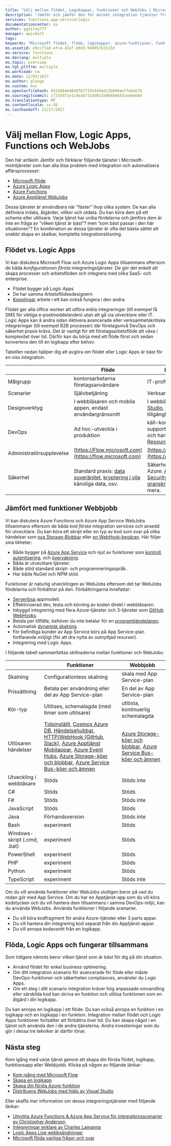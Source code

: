 ```yaml
---
title: "Välj mellan flödet, Logikappar, funktioner och WebJobs | Microsoft Docs"
description: "Jämför och jämför den för molnet integration tjänster från Microsoft och bestämma vilka tjänster som du ska använda."
services: functions,app-service\logic
documentationcenter: na
author: ggailey777
manager: wpickett
tags: 
keywords: "Microsoft flödet, flöde, logikappar, azure-funktioner, funktioner, azure webjobs, webjobs, händelsebearbetning, dynamiska beräkning serverlösa arkitektur"
ms.assetid: e9ccf7ad-efc4-41af-b9d3-584957b1515d
ms.service: functions
ms.devlang: multiple
ms.topic: overview
ms.tgt_pltfrm: multiple
ms.workload: na
ms.date: 11/03/2017
ms.author: glenga
ms.custom: mvc
ms.openlocfilehash: 03246846484878f7155449ad11b009aeffe8a576
ms.sourcegitcommit: c7215d71e1cdeab731dd923a9b6b6643cee6eb04
ms.translationtype: MT
ms.contentlocale: sv-SE
ms.lasthandoff: 11/17/2017
---
```

# <a name="choose-between-flow-logic-apps-functions-and-webjobs"></a>Välj mellan Flow, Logic Apps, Functions och WebJobs
Den här artikeln Jämför och förklarar följande tjänster i Microsoft-molntjänster som kan alla lösa problem med integration och automatisera affärsprocesser:

* [Microsoft-flöde](https://flow.microsoft.com/)
* [Azure Logic Apps](https://azure.microsoft.com/services/logic-apps/)
* [Azure Functions](https://azure.microsoft.com/services/functions/)
* [Azure Apptjänst WebJobs](../app-service/web-sites-create-web-jobs.md)

Dessa tjänster är användbara när ”fäster” ihop olika system. De kan alla definiera indata, åtgärder, villkor och utdata. Du kan köra dem på ett schema eller utlösare. Varje tjänst har unika fördelarna och jämföra dem är inte en fråga av ”vilken tjänst är bäst”? men ”som bäst passar i den här situationen”? En kombination av dessa tjänster är ofta det bästa sättet att snabbt skapa en skalbar, kompletta integrationslösning.

<a name="flow"></a>

## <a name="flow-vs-logic-apps"></a>Flödet vs. Logic Apps
Vi kan diskutera Microsoft Flow och Azure Logic Apps tillsammans eftersom de båda *konfigurationen första* integreringstjänster. De gör det enkelt att skapa processer och arbetsflöden och integrera med olika SaaS- och enterprise. 

* Flödet bygger på Logic Apps
* De har samma Arbetsflödesdesignern
* [Kopplingar](../connectors/apis-list.md) arbete i ett kan också fungera i den andra

Flödet ger alla office worker att utföra enkla integreringar (till exempel få SMS för viktiga e-postmeddelanden) utan att gå via utvecklare eller IT. Logic Apps kan å andra sidan Aktivera avancerade eller verksamhetskritiska integreringar (till exempel B2B processer) där företagsnivå DevOps och säkerhet praxis krävs. Det är vanligt för ett företagsarbetsflöde att växa i komplexitet över tid. Därför kan du börja med ett flöde först och sedan konvertera den till en logikapp efter behov.

Tabellen nedan hjälper dig att avgöra om flödet eller Logic Apps är bäst för en viss integration.

|  | Flöde | Logic Apps |
| --- | --- | --- |
| Målgrupp |kontorsarbetarna företagsanvändare |IT-proffs utvecklare |
| Scenarier |Självbetjäning |Verksamhetskritiska |
| Designverktyg |I webbläsaren och mobila appen, endast användargränssnitt |I webbläsaren och [Visual Studio](../logic-apps/logic-apps-deploy-from-vs.md), [vyn kod](../logic-apps/logic-apps-author-definitions.md) tillgängliga |
| DevOps |Ad hoc-utveckla i produktion |käll-kontroll, testa, support och automation och hanterbarhet i [Azure Resource Manager](../logic-apps/logic-apps-create-deploy-azure-resource-manager-templates.md) |
| Administratörsupplevelse |[https://Flow.microsoft.com](https://flow.microsoft.com) |[https://Portal.Azure.com](https://portal.azure.com) |
| Säkerhet |Standard praxis: [data suveränitet](https://wikipedia.org/wiki/Technological_Sovereignty), [kryptering i vila](https://wikipedia.org/wiki/Data_at_rest#Encryption) känsliga data, osv. |Säkerhet försäkran för Azure: [Azure-säkerhet](https://www.microsoft.com/trustcenter/Security/AzureSecurity), [Security Center](https://azure.microsoft.com/services/security-center/), [granskningsloggar](https://azure.microsoft.com/blog/azure-audit-logs-ux-refresh/), med mera. |

<a name="function"></a>

## <a name="functions-vs-webjobs"></a>Jämfört med funktioner Webbjobb
Vi kan diskutera Azure Functions och Azure App Service WebJobs tillsammans eftersom de båda *kod första* integration services och avsedd för utvecklare. Du kan köra ett skript eller en typ av kod som svar på olika händelser som [nya Storage-Blobbar](functions-bindings-storage.md) eller [en WebHook-begäran](functions-bindings-http-webhook.md). Här följer sina likheter: 

* Både bygger på [Azure App Service](../app-service/app-service-web-overview.md) och njut av funktioner som [kontroll](../app-service/app-service-continuous-deployment.md), [autentisering](../app-service/app-service-authentication-overview.md), och [övervakning](../app-service/web-sites-monitor.md).
* Båda är utvecklare tjänster.
* Både stöd standard skript- och programmeringsspråk.
* Har båda NuGet och NPM stöd.

Funktioner är naturlig utvecklingen av WebJobs eftersom det tar WebJobs fördelarna och förbättrar på den. Förbättringarna innefattar: 

* [Serverlösa](https://azure.microsoft.com/overview/serverless-computing/) appmodell.
* Effektiviserad dev, testa och körning av koden direkt i webbläsaren.
* Inbyggd integrering med flera Azure-tjänster och 3-tjänster som [GitHub WebHooks](https://developer.github.com/webhooks/creating/).
* Betala per tillfälle, behöver du inte betalar för en [programtjänstplanen](../app-service/azure-web-sites-web-hosting-plans-in-depth-overview.md).
* Automatisk [dynamisk skalning](functions-scale.md).
* För befintliga kunder av App Service körs på App Service-plan fortfarande möjligt (för att dra nytta av outnyttjad resurser).
* Integrering med Logic Apps.

I följande tabell sammanfattas skillnaderna mellan funktioner och WebJobs:

|  | Funktioner | Webbjobb |
| --- | --- | --- |
| Skalning |Configurationless skalning |skala med App Service-plan |
| Prissättning |Betala per användning eller del av App Service-plan |En del av App Service-plan |
| Kör-typ |Utlöses, schemalagda (med timer som utlösare) |utlösta, kontinuerlig schemalagda |
| Utlösaren händelser |[Tidsinställt](functions-bindings-timer.md), [Cosmos Azure DB](functions-bindings-documentdb.md), [Händelsehubbar](functions-bindings-event-hubs.md), [HTTP/WebHook (GitHub, Slack)](functions-bindings-http-webhook.md), [Azure Apptjänst Mobilappar](functions-bindings-mobile-apps.md), [Azure Event Hubs](functions-bindings-event-hubs.md), [Azure Storage-köer och blobbar](functions-bindings-storage-blob.md), [Azure Service Bus-köer och ämnen](functions-bindings-service-bus.md) |[Azure Storage-köer och blobbar](functions-bindings-storage-blob.md), [Azure Service Bus-köer och ämnen](functions-bindings-service-bus.md) |
| Utveckling i webbläsare |Stöds |Stöds inte |
| C# |Stöds |Stöds |
| F# |Stöds |Stöds inte |
| JavaScript |Stöds |Stöds |
| Java |Förhandsversion | Stöds inte |
| Bash |experiment |Stöds |
| Windows-skript (.cmd, .bat) |experiment |Stöds |
| PowerShell |experiment |Stöds |
| PHP |experiment |Stöds |
| Python |experiment |Stöds |
| TypeScript |experiment |Stöds inte |

Om du vill använda funktioner eller WebJobs slutligen beror på vad du redan gör med App Service. Om du har en Apptjänst-app som du vill köra kodstycken och du vill hantera dem tillsammans i samma DevOps-miljö, kan du använda WebJobs. Använda funktioner i följande scenarier.

* Du vill köra kodfragment för andra Azure-tjänster eller 3 parts appar.
* Du vill hantera din integrering kod separat från din Apptjänst-appar.
* Du vill anropa kodavsnitt från en logikapp. 

<a name="together"></a>

## <a name="flow-logic-apps-and-functions-together"></a>Flöda, Logic Apps och fungerar tillsammans
Som tidigare nämnts beror vilken tjänst som är bäst för dig på din situation. 

* Använd flödet för enkel business optimering.
* Om ditt integration scenario för avancerade för flöde eller måste DevOps-funktioner och säkerheten compliances, använder du Logic Apps.
* Om ett steg i ditt scenario integration kräver hög anpassade omvandling eller särskilda kod kan skriva en funktion och utlösa funktionen som en åtgärd i din logikapp.

Du kan anropa en logikapp i ett flöde. Du kan också anropa en funktion i en logikapp och en logikapp i en funktion. Integration mellan flödet och Logic Apps funktioner fortsätter att förbättra över tid. Du kan skapa något i en tjänst och använda den i de andra tjänsterna. Andra investeringar som du gör i dessa tre tekniker är därför lönar.

## <a name="next-steps"></a>Nästa steg
Kom igång med varje tjänst genom att skapa din första flödet, logikapp, funktionsapp eller Webbjobb. Klicka på någon av följande länkar:

* [Kom igång med Microsoft Flow](https://flow.microsoft.com/en-us/documentation/getting-started/)
* [Skapa en logikapp](../logic-apps/logic-apps-create-a-logic-app.md)
* [Skapa din första Azure-funktion](functions-create-first-azure-function.md)
* [Distribuera WebJobs med hjälp av Visual Studio](../app-service/websites-dotnet-deploy-webjobs.md)

Eller skaffa mer information om dessa integreringstjänster med följande länkar:

* [Utnyttja Azure Functions & Azure App Service för integrationsscenarier av Christopher Anderson](http://www.biztalk360.com/integrate-2016-resources/leveraging-azure-functions-azure-app-service-integration-scenarios/)
* [Integreringar enklare av Charles Lamanna](http://www.biztalk360.com/integrate-2016-resources/integrations-made-simple/)
* [Logic Apps Live webbsändningar](http://aka.ms/logicappslive)
* [Microsoft flöda vanliga frågor och svar](https://flow.microsoft.com/documentation/frequently-asked-questions/)

